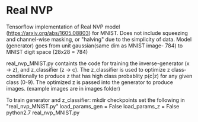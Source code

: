 # Real NVP

Tensorflow implementation of Real NVP model (https://arxiv.org/abs/1605.08803) for MNIST.
Does not include squeezing and channel-wise masking, or "halving" due to the simplicity of data. 
Model (generator) goes from unit gaussian(same dim as MNIST image- 784) to MNIST digit space (28x28 = 784)

real_nvp_MNIST.py containts the code for training the inverse-generator (x -> z), and z_classifier (z -> c). 
The z_classifier is used to optimize z class-conditionally to produce z that has high class probablity p(c|z) for any given class (0-9). The optimized z is passed into the generator to produce images. (example images are in images folder)

To train generator and z_classifier:
  mkdir checkpoints
  set the following in "real_nvp_MNIST.py"
    load_params_gen = False
    load_params_z = False
  python2.7 real_nvp_MNIST.py
  

